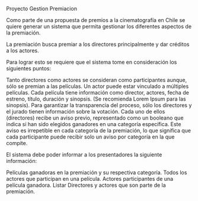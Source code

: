 Proyecto Gestion Premiacion

Como parte de una propuesta de premios a la cinematografía en Chile se quiere generar un sistema que permita gestionar los diferentes aspectos de la premiación.

La premiación busca premiar a los directores principalmente y dar créditos a los actores.

Para lograr esto se requiere que el sistema tome en consideración los siguientes puntos:

Tanto directores como actores se consideran como participantes aunque, sólo se premian a las películas.
Un actor puede estar vinculado a múltiples películas.
Cada película tiene información como director, actores, fecha de estreno, título, duración y sinopsis. (Se recomienda Lorem Ipsum para las sinopsis).
Para garantizar la transparencia del proceso, sólo los directores y el jurado tienen información sobre la votación. Cada uno de ellos (directores) recibe un aviso previo, representado como un booleano que indica si han sido elegidos ganadores en una categoría específica. Este aviso es irrepetible en cada categoría de la premiación, lo que significa que cada participante puede recibir solo un aviso por categoría en la que compite.


El sistema debe poder informar a los presentadores la siguiente información:

Películas ganadoras en la premiación y su respectiva categoría.
Todos los actores que participan en una película.
Actores participantes de una película ganadora.
Listar Directores y actores que son parte de la premiación.